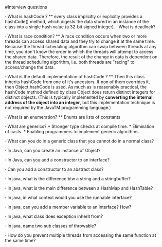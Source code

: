 #Interview questions

·         What is hashCode ?
    ** every class implicitly or explicitly provides a hashCode() method, which digests the data stored in an instance of the class into a single hash value (a 32-bit signed integer). 
·         What is deadlock?

·         What is race condition?
    ** A race condition occurs when two or more threads can access shared data and they try to change it at the same time. Because the thread scheduling algorithm can swap between threads at any time, you don't know the order in which the threads will attempt to access the shared data. Therefore, the result of the change in data is dependent on the thread scheduling algorithm, i.e. both threads are "racing" to access/change the data.

·         What is the default implementation of hashCode ?
    ** Then this class inherits hashCode from one of it's ancestors. If non of them overrides it, then Object.hashCode is used. As much as is reasonably practical, the hashCode method defined by class Object does return distinct integers for distinct objects. (This is typically implemented by __converting the internal address of the object into an integer__, but this implementation technique is not required by the JavaTM programming language.)

·         What is an enumeration?
    **  Enums are lists of constants

·         What are generics?
    *  Stronger type checks at compile time.
    *  Elimination of casts.
    *  Enabling programmers to implement generic algorithms.

·         What can you do in a generic class that you cannot do in a normal class?

·         In Java, can you create an instance of Object?

·         In Java, can you add a constructor to an interface?

·         Can you add a constructor to an abstract class?

·         In java, what is the difference btw a string and a stringbuffer?

·         In java, what is the main difference between a HashMap and HashTable?

·         In java, in what context would you use the runnable interface?

·         In java, can you add a member variable to an interface? How?

·         In java, what class does exception inherit from?

·         In java, name two sub classes of throwable?

·         How do you prevent multiple threads from accessing the same function at the same time?
